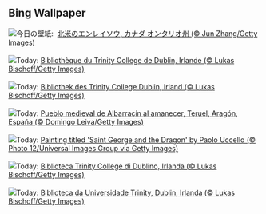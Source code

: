 ## Bing Wallpaper
![](https://www.bing.com/th?id=OHR.TrilliumOntario_JA-JP4524267784_UHD.jpg&w=1000)今日の壁紙: &nbsp;[北米のエンレイソウ, カナダ オンタリオ州 (© Jun Zhang/Getty Images)](https://www.bing.com/th?id=OHR.TrilliumOntario_JA-JP4524267784_UHD.jpg)
<br><br/>
![](https://www.bing.com/th?id=OHR.TrinityDublin_FR-FR6932470359_UHD.jpg&w=1000)Today: [Bibliothèque du Trinity College de Dublin, Irlande (© Lukas Bischoff/Getty Images)](https://www.bing.com/th?id=OHR.TrinityDublin_FR-FR6932470359_UHD.jpg)
<br><br/>
![](https://www.bing.com/th?id=OHR.TrinityDublin_DE-DE4235141840_UHD.jpg&w=1000)Today: [Bibliothek des Trinity College Dublin, Irland (© Lukas Bischoff/Getty Images)](https://www.bing.com/th?id=OHR.TrinityDublin_DE-DE4235141840_UHD.jpg)
<br><br/>
![](https://www.bing.com/th?id=OHR.AragonDay_ES-ES4026437518_UHD.jpg&w=1000)Today: [Pueblo medieval de Albarracín al amanecer, Teruel, Aragón, España (© Domingo Leiva/Getty Images)](https://www.bing.com/th?id=OHR.AragonDay_ES-ES4026437518_UHD.jpg)
<br><br/>
![](https://www.bing.com/th?id=OHR.SaintGeorgePaoloUccello_EN-GB4189497272_UHD.jpg&w=1000)Today: [Painting titled 'Saint George and the Dragon' by Paolo Uccello (© Photo 12/Universal Images Group via Getty Images)](https://www.bing.com/th?id=OHR.SaintGeorgePaoloUccello_EN-GB4189497272_UHD.jpg)
<br><br/>
![](https://www.bing.com/th?id=OHR.TrinityDublin_IT-IT5100279268_UHD.jpg&w=1000)Today: [Biblioteca Trinity College di Dublino, Irlanda (© Lukas Bischoff/Getty Images)](https://www.bing.com/th?id=OHR.TrinityDublin_IT-IT5100279268_UHD.jpg)
<br><br/>
![](https://www.bing.com/th?id=OHR.TrinityDublin_PT-BR3116849937_UHD.jpg&w=1000)Today: [Biblioteca da Universidade Trinity, Dublin, Irlanda (© Lukas Bischoff/Getty Images)](https://www.bing.com/th?id=OHR.TrinityDublin_PT-BR3116849937_UHD.jpg)
<br><br/>
